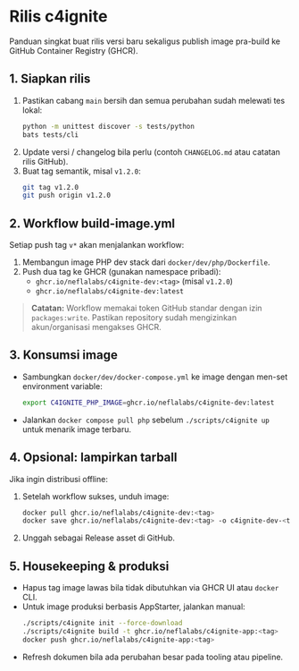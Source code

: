 # Rilis c4ignite

Panduan singkat buat rilis versi baru sekaligus publish image pra-build ke GitHub Container Registry (GHCR).

## 1. Siapkan rilis
1. Pastikan cabang `main` bersih dan semua perubahan sudah melewati tes lokal:
   ```bash
   python -m unittest discover -s tests/python
   bats tests/cli
   ```
2. Update versi / changelog bila perlu (contoh `CHANGELOG.md` atau catatan rilis GitHub).
3. Buat tag semantik, misal `v1.2.0`:
   ```bash
   git tag v1.2.0
   git push origin v1.2.0
   ```

## 2. Workflow build-image.yml
Setiap push tag `v*` akan menjalankan workflow:
1. Membangun image PHP dev stack dari `docker/dev/php/Dockerfile`.
2. Push dua tag ke GHCR (gunakan namespace pribadi):
   - `ghcr.io/neflalabs/c4ignite-dev:<tag>` (misal `v1.2.0`)
   - `ghcr.io/neflalabs/c4ignite-dev:latest`

> **Catatan:** Workflow memakai token GitHub standar dengan izin `packages:write`. Pastikan repository sudah mengizinkan akun/organisasi mengakses GHCR.

## 3. Konsumsi image
- Sambungkan `docker/dev/docker-compose.yml` ke image dengan men-set environment variable:
  ```bash
  export C4IGNITE_PHP_IMAGE=ghcr.io/neflalabs/c4ignite-dev:latest
  ```
- Jalankan `docker compose pull php` sebelum `./scripts/c4ignite up` untuk menarik image terbaru.

## 4. Opsional: lampirkan tarball
Jika ingin distribusi offline:
1. Setelah workflow sukses, unduh image:
   ```bash
   docker pull ghcr.io/neflalabs/c4ignite-dev:<tag>
   docker save ghcr.io/neflalabs/c4ignite-dev:<tag> -o c4ignite-dev-<tag>.tar
   ```
2. Unggah sebagai Release asset di GitHub.

## 5. Housekeeping & produksi
- Hapus tag image lawas bila tidak dibutuhkan via GHCR UI atau `docker` CLI.
- Untuk image produksi berbasis AppStarter, jalankan manual:
  ```bash
  ./scripts/c4ignite init --force-download
  ./scripts/c4ignite build -t ghcr.io/neflalabs/c4ignite-app:<tag>
  docker push ghcr.io/neflalabs/c4ignite-app:<tag>
  ```
- Refresh dokumen bila ada perubahan besar pada tooling atau pipeline.
